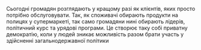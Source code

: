 Сьогодні громадян розглядають у кращому разі як клієнтів, яких просто потрібно обслуговувати. Так, як споживачі обирають продукти на полицях у супермаркеті, так само громадяни нині обирають лідерів, політичний курс та урядові програми. Це створює таку собі приватну демократію, коли у людей зникає можливість разом брати участь у здійсненні загальнодержавної політики
